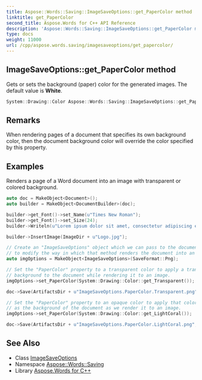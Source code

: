 ```yaml
---
title: Aspose::Words::Saving::ImageSaveOptions::get_PaperColor method
linktitle: get_PaperColor
second_title: Aspose.Words for C++ API Reference
description: 'Aspose::Words::Saving::ImageSaveOptions::get_PaperColor method. Gets or sets the background (paper) color for the generated images. The default value is White in C++.'
type: docs
weight: 11000
url: /cpp/aspose.words.saving/imagesaveoptions/get_papercolor/
---
```

## ImageSaveOptions::get_PaperColor method


Gets or sets the background (paper) color for the generated images. The default value is **White**.

```cpp
System::Drawing::Color Aspose::Words::Saving::ImageSaveOptions::get_PaperColor()
```

## Remarks


When rendering pages of a document that specifies its own background color, then the document background color will override the color specified by this property.

## Examples



Renders a page of a Word document into an image with transparent or colored background. 
```cpp
auto doc = MakeObject<Document>();
auto builder = MakeObject<DocumentBuilder>(doc);

builder->get_Font()->set_Name(u"Times New Roman");
builder->get_Font()->set_Size(24);
builder->Writeln(u"Lorem ipsum dolor sit amet, consectetur adipiscing elit, sed do eiusmod tempor incididunt ut labore et dolore magna aliqua.");

builder->InsertImage(ImageDir + u"Logo.jpg");

// Create an "ImageSaveOptions" object which we can pass to the document's "Save" method
// to modify the way in which that method renders the document into an image.
auto imgOptions = MakeObject<ImageSaveOptions>(SaveFormat::Png);

// Set the "PaperColor" property to a transparent color to apply a transparent
// background to the document while rendering it to an image.
imgOptions->set_PaperColor(System::Drawing::Color::get_Transparent());

doc->Save(ArtifactsDir + u"ImageSaveOptions.PaperColor.Transparent.png", imgOptions);

// Set the "PaperColor" property to an opaque color to apply that color
// as the background of the document as we render it to an image.
imgOptions->set_PaperColor(System::Drawing::Color::get_LightCoral());

doc->Save(ArtifactsDir + u"ImageSaveOptions.PaperColor.LightCoral.png", imgOptions);
```

## See Also

* Class [ImageSaveOptions](../)
* Namespace [Aspose::Words::Saving](../../)
* Library [Aspose.Words for C++](../../../)

